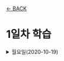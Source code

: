 [← BACK](../README.md)

# 1일차 학습

<details>
<summary>월요일(2020-10-19)</summary>
React 공부에 앞서 <ins>Front-End 개발 학습이 필요</ins>하다🤯

+ 웹 표준(Standards) 및 접근성(A11Y) 이해
+ 구조 디자인 (HTML5 마크업)
+ 표현 디자인 (CSS3 스타일링 + 레이아웃)
+ 반응형 디자인 (RWD)
+ 인터랙션 디자인 (JavaScript + DOM API)
+ 비동기 프로그래밍(AJAX) 및 보안 이슈(SOP/CORS), 우회 방법(JSONP)
+ RESTful 웹 서비스 (CRUD + REST API)
+ 모던 자바스크립트 (ES 6+)
+ Git 버전 관리 & GitHub 서비스

[Front-End 개발 학습 로드맵](https://roadmap.sh/frontend)에서 Front-End 개발자가 갖춰야 할 역량을 확인할 수 있다.
여기서 React와 관련한 부분만 간략히 정리하면 다음과 같다. 
+ Front-End의 3대 프레임워크: React.js / Angular / Vue.js
+ React.js의, 
    - Application State Manager: [Redux](https://redux.js.org/) [Markdown][1], MobX
    - Server Side Rendering(SSR): [Next.js](https://nextjs.org/) [Markdown][2]
    - Static Site Generators: Next.js, [GatsbyJS](https://www.gatsbyjs.com/)
    - Mobile Applications: [React Native](https://reactnative.dev/)[Markdown][3]



[1] Redux is an open-source JavaScript library for managing application state. It is most commonly used with libraries such as React or Angular for building user interfaces.

[2] Next.js is a React framework for developing single page and multi-page JavaScript applications and websites. It is an open source web framework that allows developers to create Jamstack as well as server-rendered applications by incorporating web development best practices into the framework.

[3] React Native is an open-source mobile application framework created by Facebook, Inc. The working principles of React Native are virtually identical to React except that React Native does not manipulate the DOM via the Virtual DOM. It runs in a background process (which interprets the JavaScript written by the developers) directly on the end-device and communicates with the native platform via a serialisation, asynchronous and batched Bridge.

React components wrap existing native code and interact with native APIs via React’s declarative UI paradigm and JavaScript. This enables native app development for whole new teams of developers, and can let existing native teams work much faster.

React Native does not use HTML or CSS. Instead, messages from the JavaScript thread are used to manipulate native views. React Native also allows developers to write native code in languages such as Java for Android and Objective-C or Swift for iOS which make it even more flexible.

[4]

</details>

